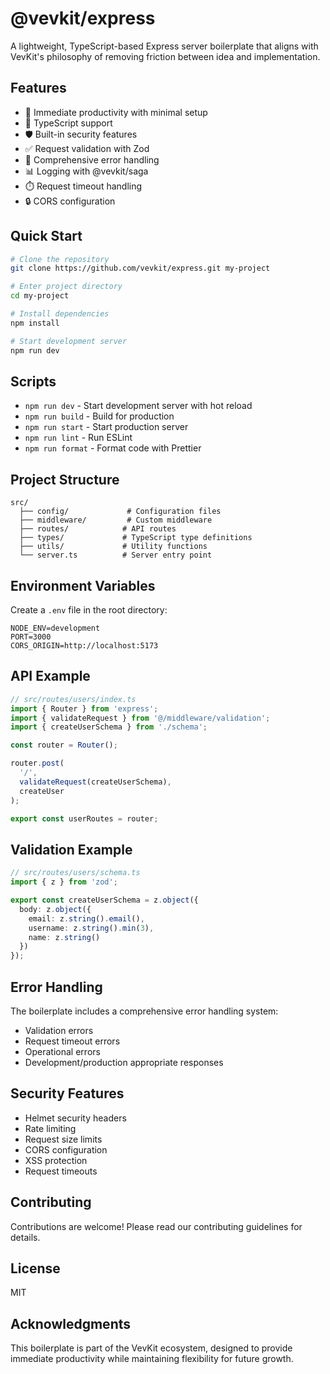 # @vevkit/express

A lightweight, TypeScript-based Express server boilerplate that aligns with VevKit's philosophy of removing friction between idea and implementation.

## Features

- 🚀 Immediate productivity with minimal setup
- 📝 TypeScript support
- 🛡️ Built-in security features
- ✅ Request validation with Zod
- 🔄 Comprehensive error handling
- 📊 Logging with @vevkit/saga
- ⏱️ Request timeout handling
- 🔒 CORS configuration

## Quick Start

```bash
# Clone the repository
git clone https://github.com/vevkit/express.git my-project

# Enter project directory
cd my-project

# Install dependencies
npm install

# Start development server
npm run dev
```

## Scripts

- `npm run dev` - Start development server with hot reload
- `npm run build` - Build for production
- `npm run start` - Start production server
- `npm run lint` - Run ESLint
- `npm run format` - Format code with Prettier

## Project Structure

```
src/
  ├── config/             # Configuration files
  ├── middleware/         # Custom middleware
  ├── routes/            # API routes
  ├── types/             # TypeScript type definitions
  ├── utils/             # Utility functions
  └── server.ts          # Server entry point
```

## Environment Variables

Create a `.env` file in the root directory:

```env
NODE_ENV=development
PORT=3000
CORS_ORIGIN=http://localhost:5173
```

## API Example

```typescript
// src/routes/users/index.ts
import { Router } from 'express';
import { validateRequest } from '@/middleware/validation';
import { createUserSchema } from './schema';

const router = Router();

router.post(
  '/',
  validateRequest(createUserSchema),
  createUser
);

export const userRoutes = router;
```

## Validation Example

```typescript
// src/routes/users/schema.ts
import { z } from 'zod';

export const createUserSchema = z.object({
  body: z.object({
    email: z.string().email(),
    username: z.string().min(3),
    name: z.string()
  })
});
```

## Error Handling

The boilerplate includes a comprehensive error handling system:

- Validation errors
- Request timeout errors
- Operational errors
- Development/production appropriate responses

## Security Features

- Helmet security headers
- Rate limiting
- Request size limits
- CORS configuration
- XSS protection
- Request timeouts

## Contributing

Contributions are welcome! Please read our contributing guidelines for details.

## License

MIT

## Acknowledgments

This boilerplate is part of the VevKit ecosystem, designed to provide immediate productivity while maintaining flexibility for future growth.
